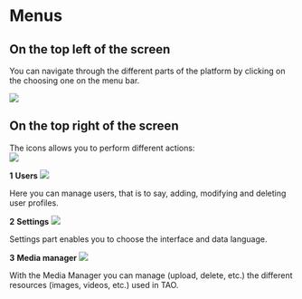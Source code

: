 Menus
=====

On the top left of the screen
-----------------------------

You can navigate through the different parts of the platform by clicking on the choosing one on the menu bar.

![](Main_menubar.png)

On the top right of the screen
------------------------------

The icons allows you to perform different actions:\
![](Icon_menu.png)

**1** **Users** ![](1-users.png)

Here you can manage users, that is to say, adding, modifying and deleting user profiles.

**2** **Settings** ![](1-settings.png)

Settings part enables you to choose the interface and data language.

**3** **Media manager** ![](1-media.png)

With the Media Manager you can manage (upload, delete, etc.) the different resources (images, videos, etc.) used in TAO.

